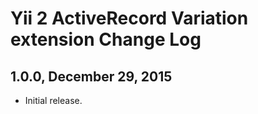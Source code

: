 Yii 2 ActiveRecord Variation extension Change Log
=================================================

1.0.0, December 29, 2015
------------------------

- Initial release.

